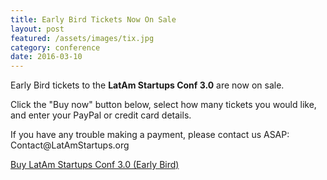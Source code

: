 ```yaml
---
title: Early Bird Tickets Now On Sale
layout: post
featured: /assets/images/tix.jpg
category: conference
date: 2016-03-10
---
```


<p>Early Bird tickets to the <strong>LatAm Startups Conf 3.0</strong> are now on sale.</p>


<p>Click the "Buy now" button below, select how many tickets you would like, and enter your PayPal or credit card details.</p>
<p>If you have any trouble making a payment, please contact us ASAP: Contact@LatAmStartups.org</p>

<div data-embed_type="product" data-shop="latam-startups-conf.myshopify.com" data-product_name="LatAm Startups Conf 3.0 (Early Bird)" data-product_handle="latam-startups-conf-3-0-early-bird" data-has_image="true" data-display_size="compact" data-redirect_to="cart" data-buy_button_text="Buy Now" data-buy_button_out_of_stock_text="Out of Stock" data-buy_button_product_unavailable_text="Unavailable" data-button_background_color="7db461" data-button_text_color="ffffff" data-product_modal="false" data-product_title_color="000000" data-next_page_button_text="Next page"></div>
<script type="text/javascript">
document.getElementById('ShopifyEmbedScript') || document.write('<script type="text/javascript" src="https://widgets.shopifyapps.com/assets/widgets/embed/client.js" id="ShopifyEmbedScript"><\/script>');
</script>
<noscript><a href="https://latam-startups-conf.myshopify.com/cart/16321964038:1" target="_blank">Buy LatAm Startups Conf 3.0 (Early Bird)</a></noscript>


